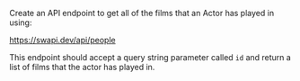 Create an API endpoint to get all of the films that an Actor has played in using:

https://swapi.dev/api/people

This endpoint should accept a query string parameter called `id` and return a list of films that the actor has played in.